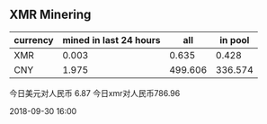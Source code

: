## XMR Minering

|currency|mined in last 24 hours|all|in pool|
|---|---|---|---|
|XMR|0.003|0.635|0.428|
|CNY|1.975|499.606|336.574|

今日美元对人民币 6.87	今日xmr对人民币786.96


2018-09-30 16:00